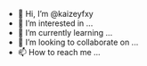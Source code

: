 - 👋 Hi, I’m @kaizeyfxy
- 👀 I’m interested in ...
- 🌱 I’m currently learning ...
- 💞️ I’m looking to collaborate on ...
- 📫 How to reach me ...

<!---
kaizeyfxy/kaizeyfxy is a ✨ special ✨ repository because its `README.md` (this file) appears on your GitHub profile.
You can click the Preview link to take a look at your changes.
--->
